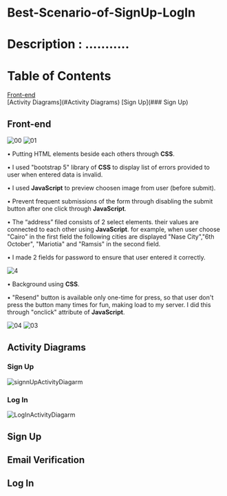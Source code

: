 # Best-Scenario-of-SignUp-LogIn
# Description : ...........
# Table of Contents 
[Front-end](#Front-end)   
[Activity Diagrams](#Activity Diagrams) 
[Sign Up](### Sign Up) 



## Front-end
![00](https://github.com/AnasBarakat01/Best-Scenario-of-SignUp-LogIn/assets/155667484/eed69399-c837-4f5f-a56e-a131d14b8053)
![01](https://github.com/AnasBarakat01/Best-Scenario-of-SignUp-LogIn/assets/155667484/3b75795a-0164-4613-8c84-07586ec988ea)

• Putting HTML elements beside each others through **CSS**.

• I used "bootstrap 5" library of  **CSS** to display list of errors provided to user when entered data is invalid.

• I used **JavaScript** to preview choosen image from user (before submit).

• Prevent frequent submissions of the form through disabling the submit button after one click through **JavaScript**.

• The “address” filed consists of 2 select elements. their values are connected to each other using **JavaScript**.
  for example, when user choose "Cairo" in the first field the following cities are displayed "Nase City","6th October",
  "Mariotia" and "Ramsis" in the second field.

• I made 2 fields for password to ensure that user entered it correctly.

![4](https://github.com/AnasBarakat01/Best-Scenario-of-SignUp-LogIn/assets/155667484/8bfdcaf8-9858-4fc5-b490-fbe92ef01de1)

• Background using **CSS**.

• "Resend" button is available only one-time for press, so that user don't press the button many times for fun, making load to my server. I did this through "onclick" attribute of **JavaScript**.


![04](https://github.com/AnasBarakat01/Best-Scenario-of-SignUp-LogIn/assets/155667484/e058d2ff-583b-4097-83f6-6b340de31dd9)
![03](https://github.com/AnasBarakat01/Best-Scenario-of-SignUp-LogIn/assets/155667484/89b336dd-5682-4505-b8fd-abeaf01368b8)

## Activity Diagrams
### Sign Up 
![signnUpActivityDiagarm](https://github.com/AnasBarakat01/Best-Scenario-of-SignUp-LogIn/assets/155667484/2a17b9be-7cda-4918-ab8b-4fc35b899ec9)

### Log In
![LogInActivityDiagarm](https://github.com/AnasBarakat01/Best-Scenario-of-SignUp-LogIn/assets/155667484/bf7f9e80-b520-4d91-9a3e-0157366abefa)


## Sign Up
## Email Verification
## Log In
